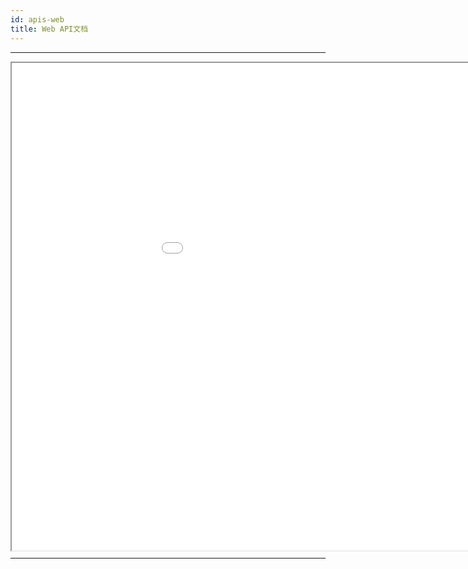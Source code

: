 ```yaml
---
id: apis-web
title: Web API文档
---
```

---

<div id='iframe_part' style='width: 1080px; height: 780px'>
    <iframe id="iframe" src='/apis/web/' style='width:100%; height: 100%; paddingTop:32px'></iframe>
</div>

---